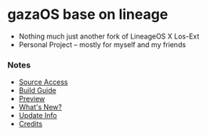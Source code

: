 # gazaOS base on lineage  

- Nothing much just another fork of LineageOS X Los-Ext
- Personal Project – mostly for myself and my friends 

### Notes
- [Source Access](https://github.com/GazaOS/.github/blob/main/access.md)
- [Build Guide](https://github.com/GazaOS/manifest)
- [Preview](https://t.me/LosExt/49)
- [What's New?](https://raw.githubusercontent.com/Los-Ext/changelogs/refs/heads/15/README.mkdn)
- [Update Info](https://t.me/LosExt)
- [Credits](https://github.com/Los-Ext/.github/blob/main/credits.md)
